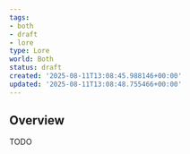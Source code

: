 ```yaml
---
tags:
- both
- draft
- lore
type: Lore
world: Both
status: draft
created: '2025-08-11T13:08:45.988146+00:00'
updated: '2025-08-11T13:08:48.755466+00:00'
---
```



## Overview

TODO
